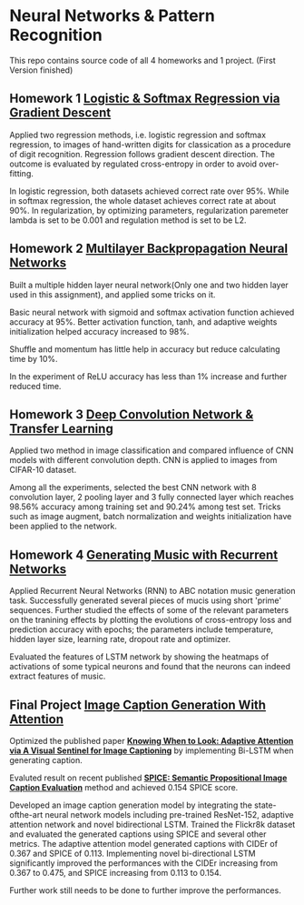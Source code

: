 # Neural Networks & Pattern Recognition

This repo contains source code of all 4 homeworks and 1 project. (First Version finished)

## Homework 1 [Logistic & Softmax Regression via Gradient Descent](https://github.com/yrbszhsh/CSE-253/blob/Porj/Logistic%20and%20Softmax%20Regression%20via%20Gradient%20Descent.ipynb)

Applied two regression methods, i.e. logistic regression and softmax regression, to images of hand-written digits for classication as a procedure of digit recognition. Regression follows gradient descent direction. The outcome is evaluated by regulated cross-entropy in order to avoid over-fitting. 

In logistic regression, both datasets achieved correct rate over 95%. While in softmax regression, the whole dataset achieves correct rate at about 90%. In regularization, by optimizing parameters, regularization paremeter lambda is set to be 0.001 and regulation method is set to be L2.

<!---**Contributor: Pin Tian, Zhexi Zhang**--->

## Homework 2 [Multilayer Backpropagation Neural Networks](https://github.com/yrbszhsh/Neural-Networks-and-Pattern-Recoginition/blob/Porj/Multilayer%20Backpropagation%20Neural%20Networks.ipynb)

Built a multiple hidden layer neural network(Only one and two hidden layer used in this assignment), and applied some tricks on it. 

Basic neural network with sigmoid and softmax activation function achieved accuracy at 95%. Better activation function, tanh, and adaptive weights initialization helped accuracy increased to 98%. 

Shuffle and momentum has little help in accuracy but reduce calculating time by
10%.

In the experiment of ReLU accuracy has less than 1% increase and further reduced time.

<!---**Contributor: Pin Tian, Zhexi Zhang**--->

## Homework 3 [Deep Convolution Network & Transfer Learning](https://github.com/yrbszhsh/Neural-Networks-and-Pattern-Recoginition/blob/Porj/Deep%20Convolution%20Network%20%26%20Transfer%20Learning.ipynb)

Applied two method in image classification and compared influence of CNN models with different convolution depth. CNN is applied to images from CIFAR-10 dataset. 

Among all the experiments, selected the best CNN network with 8 convolution layer, 2 pooling layer and 3 fully connected layer which reaches 98.56% accuracy among training set and 90.24% among test set. Tricks such as image augment, batch normalization and weights initialization have been applied to the network.

<!---**Contributor: Pin Tian, Zhexi Zhang, Zhuoxi Zeng, Yuansheng Zhang**--->

## Homework 4 [Generating Music with Recurrent Networks](https://github.com/yrbszhsh/Neural-Networks-and-Pattern-Recoginition/blob/Porj/Generating%20Music%20with%20Recurrent%20Networks.ipynb)

Applied Recurrent Neural Networks (RNN) to ABC notation music generation task. Successfully generated several pieces of mucis using short 'prime' sequences.
Further studied the effects of some of the relevant parameters on the tranining effects by plotting the
evolutions of cross-entropy loss and prediction accuracy with epochs; the parameters include temperature, hidden layer size, learning rate, dropout rate and optimizer.

Evaluated the features of LSTM network by showing the heatmaps of activations of some typical neurons and found that the neurons can indeed extract features of music.
<!---**Contributor: Pin Tian, Zhexi Zhang, Zhuoxi Zeng, Yuansheng Zhang**--->

## Final Project [Image Caption Generation With Attention](https://github.com/yrbszhsh/Neural-Networks-and-Pattern-Recoginition/blob/Porj/Image%20Caption%20Generation%20With%20Attention.ipynb)

Optimized the published paper **[Knowing When to Look: Adaptive Attention via A Visual Sentinel for Image Captioning](https://arxiv.org/pdf/1612.01887.pdf)** by implementing Bi-LSTM when generating caption. 

Evaluted result on recent published **[SPICE: Semantic Propositional Image Caption Evaluation](https://arxiv.org/pdf/1607.08822.pdf)** method and achieved 0.154 SPICE score.

Developed an image caption generation model by integrating the state-ofthe-art neural network models including pre-trained ResNet-152, adaptive attention network and novel bidirectional LSTM. Trained the Flickr8k dataset and evaluated the generated captions using SPICE and several other metrics. The adaptive attention model generated captions with CIDEr of 0.367 and SPICE of 0.113. Implementing novel bi-directional LSTM significantly improved the performances with the CIDEr increasing from 0.367 to 0.475, and SPICE increasing from 0.113 to 0.154. 

Further work still needs to be done to further improve the performances.


<!---**Contributor: Pin Tian, Zhexi Zhang, Zhuoxi Zeng, Yuansheng Zhang**--->
